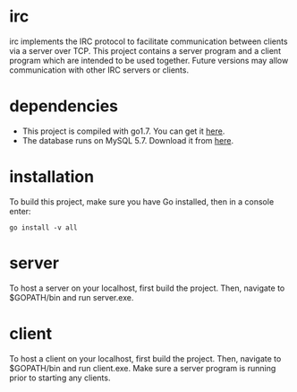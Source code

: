 # irc

irc implements the IRC protocol to facilitate communication between clients via a server over TCP. This project contains a server program and a client program which are intended to be used together. Future versions may allow communication with other IRC servers or clients.

# dependencies

- This project is compiled with go1.7. You can get it [here](https://golang.org/dl/).
- The database runs on MySQL 5.7. Download it from [here](https://dev.mysql.com/downloads/mysql/).

# installation

To build this project, make sure you have Go installed, then in a console enter:

	go install -v all

# server

To host a server on your localhost, first build the project. Then, navigate to $GOPATH/bin and run server.exe.

# client

To host a client on your localhost, first build the project. Then, navigate to $GOPATH/bin and run client.exe. Make sure a server program is running prior to starting any clients.
